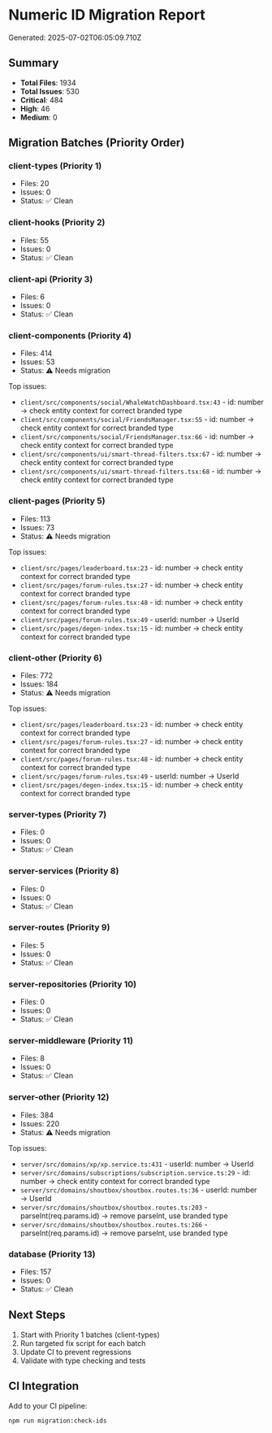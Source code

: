 # Numeric ID Migration Report

Generated: 2025-07-02T06:05:09.710Z

## Summary
- **Total Files**: 1934
- **Total Issues**: 530
- **Critical**: 484
- **High**: 46  
- **Medium**: 0

## Migration Batches (Priority Order)

### client-types (Priority 1)
- Files: 20
- Issues: 0
- Status: ✅ Clean



### client-hooks (Priority 2)
- Files: 55
- Issues: 0
- Status: ✅ Clean



### client-api (Priority 3)
- Files: 6
- Issues: 0
- Status: ✅ Clean



### client-components (Priority 4)
- Files: 414
- Issues: 53
- Status: ⚠️ Needs migration

Top issues:
- `client/src/components/social/WhaleWatchDashboard.tsx:43` - id: number → check entity context for correct branded type
- `client/src/components/social/FriendsManager.tsx:55` - id: number → check entity context for correct branded type
- `client/src/components/social/FriendsManager.tsx:66` - id: number → check entity context for correct branded type
- `client/src/components/ui/smart-thread-filters.tsx:67` - id: number → check entity context for correct branded type
- `client/src/components/ui/smart-thread-filters.tsx:68` - id: number → check entity context for correct branded type

### client-pages (Priority 5)
- Files: 113
- Issues: 73
- Status: ⚠️ Needs migration

Top issues:
- `client/src/pages/leaderboard.tsx:23` - id: number → check entity context for correct branded type
- `client/src/pages/forum-rules.tsx:27` - id: number → check entity context for correct branded type
- `client/src/pages/forum-rules.tsx:48` - id: number → check entity context for correct branded type
- `client/src/pages/forum-rules.tsx:49` - userId: number → UserId
- `client/src/pages/degen-index.tsx:15` - id: number → check entity context for correct branded type

### client-other (Priority 6)
- Files: 772
- Issues: 184
- Status: ⚠️ Needs migration

Top issues:
- `client/src/pages/leaderboard.tsx:23` - id: number → check entity context for correct branded type
- `client/src/pages/forum-rules.tsx:27` - id: number → check entity context for correct branded type
- `client/src/pages/forum-rules.tsx:48` - id: number → check entity context for correct branded type
- `client/src/pages/forum-rules.tsx:49` - userId: number → UserId
- `client/src/pages/degen-index.tsx:15` - id: number → check entity context for correct branded type

### server-types (Priority 7)
- Files: 0
- Issues: 0
- Status: ✅ Clean



### server-services (Priority 8)
- Files: 0
- Issues: 0
- Status: ✅ Clean



### server-routes (Priority 9)
- Files: 5
- Issues: 0
- Status: ✅ Clean



### server-repositories (Priority 10)
- Files: 0
- Issues: 0
- Status: ✅ Clean



### server-middleware (Priority 11)
- Files: 8
- Issues: 0
- Status: ✅ Clean



### server-other (Priority 12)
- Files: 384
- Issues: 220
- Status: ⚠️ Needs migration

Top issues:
- `server/src/domains/xp/xp.service.ts:431` - userId: number → UserId
- `server/src/domains/subscriptions/subscription.service.ts:29` - id: number → check entity context for correct branded type
- `server/src/domains/shoutbox/shoutbox.routes.ts:36` - userId: number → UserId
- `server/src/domains/shoutbox/shoutbox.routes.ts:203` - parseInt(req.params.id) → remove parseInt, use branded type
- `server/src/domains/shoutbox/shoutbox.routes.ts:266` - parseInt(req.params.id) → remove parseInt, use branded type

### database (Priority 13)
- Files: 157
- Issues: 0
- Status: ✅ Clean




## Next Steps
1. Start with Priority 1 batches (client-types)
2. Run targeted fix script for each batch
3. Update CI to prevent regressions
4. Validate with type checking and tests

## CI Integration
Add to your CI pipeline:
```bash
npm run migration:check-ids
```

